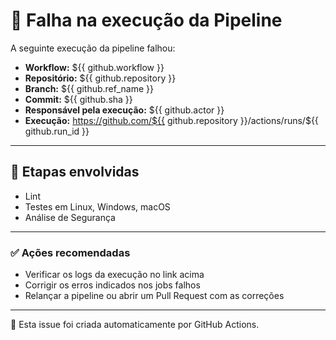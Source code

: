 # 🚨 Falha na execução da Pipeline

A seguinte execução da pipeline falhou:

- **Workflow:** ${{ github.workflow }}
- **Repositório:** ${{ github.repository }}
- **Branch:** ${{ github.ref_name }}
- **Commit:** ${{ github.sha }}
- **Responsável pela execução:** ${{ github.actor }}
- **Execução:** <https://github.com/${{> github.repository }}/actions/runs/${{ github.run_id }}

---

## 🧪 Etapas envolvidas

- Lint
- Testes em Linux, Windows, macOS
- Análise de Segurança

---

### ✅ Ações recomendadas

- Verificar os logs da execução no link acima
- Corrigir os erros indicados nos jobs falhos
- Relançar a pipeline ou abrir um Pull Request com as correções

---

🔁 Esta issue foi criada automaticamente por GitHub Actions.
